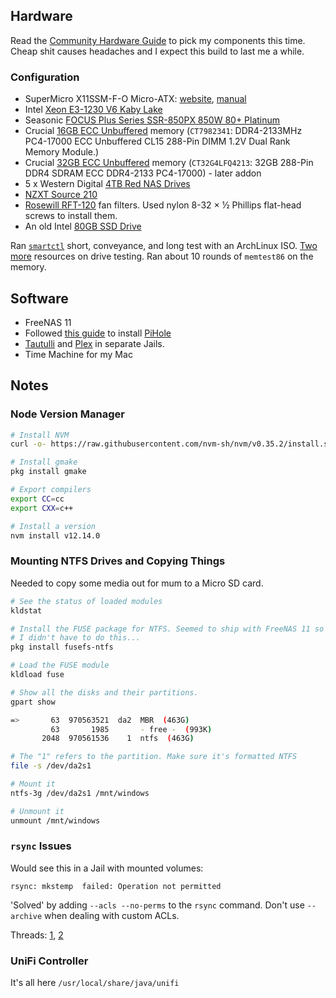 Hardware
--------

Read the [Community Hardware Guide](https://forums.freenas.org/index.php?resources/hardware-recommendations-guide.12/) to pick my components this time. Cheap shit causes headaches and I expect this build to last me a while.

### Configuration

* SuperMicro X11SSM-F-O Micro-ATX: [website](https://www.supermicro.com/products/motherboard/Xeon/C236_C232/X11SSM-F.cfm), [manual](https://public.nikhil.io/X11SSM-FO.pdf)
* Intel [Xeon E3-1230 V6 Kaby Lake](https://www.newegg.com/Product/Product.aspx?Item=N82E16819117788)
* Seasonic [FOCUS Plus Series SSR-850PX 850W 80+ Platinum](https://www.newegg.com/Product/Product.aspx?Item=N82E16817151190)
* Crucial [16GB ECC Unbuffered](http://www.crucial.com/usa/en/x11ssm-f/CT7982341) memory (`CT7982341`: DDR4-2133MHz PC4-17000 ECC Unbuffered CL15 288-Pin DIMM 1.2V Dual Rank Memory Module.)
* Crucial [32GB ECC Unbuffered](https://www.newegg.com/crucial-32gb-288-pin-ddr4-sdram/p/N82E16820148900?Item=9SIAD8UB359282) memory (`CT32G4LFQ4213`: 32GB 288-Pin DDR4 SDRAM ECC DDR4-2133 PC4-17000) - later addon
* 5 x Western Digital [4TB Red NAS Drives](https://www.wdc.com/products/internal-storage/wd-red.html)
* [NZXT Source 210](http://www.amazon.com/gp/product/B005869A7K)
* [Rosewill RFT-120](http://www.newegg.com/Product/Product.aspx?Item=N82E16811988015) fan filters. Used nylon 8-32 × ½ Phillips flat-head screws to install them.
* An old Intel [80GB SSD Drive](https://www.amazon.com/Intel-SSDSA2CW080G3-Internal-Solid-State/dp/B00666SGRG)

Ran [`smartctl`](https://forums.freenas.org/index.php?threads/hard-drive-burn-in-testing-discussion-thread.21451/) short, conveyance, and long test with an ArchLinux ISO. [Two](https://www.orderfactory.com/articles/New-HDD-Testing.html) [more](https://github.com/Spearfoot/disk-burnin-and-testing/blob/master/disk-burnin.sh) resources on drive testing. Ran about 10 rounds of `memtest86` on the memory.

Software
--------

* FreeNAS 11
* Followed [this guide](https://www.youtube.com/watch?v=z2q0FYqWaVo) to install [PiHole](https://pi-hole.net/)
* [Tautulli](https://github.com/Tautulli/Tautulli-Wiki/wiki/Installation) and [Plex](http://www.freenas.org/blog/plex-on-freenas/) in separate Jails.
* Time Machine for my Mac

Notes
-----

### Node Version Manager

```bash
# Install NVM
curl -o- https://raw.githubusercontent.com/nvm-sh/nvm/v0.35.2/install.sh | bash

# Install gmake
pkg install gmake

# Export compilers
export CC=cc
export CXX=c++

# Install a version
nvm install v12.14.0
```

### Mounting NTFS Drives and Copying Things

Needed to copy some media out for mum to a Micro SD card.

```bash
# See the status of loaded modules
kldstat

# Install the FUSE package for NTFS. Seemed to ship with FreeNAS 11 so
# I didn't have to do this...
pkg install fusefs-ntfs

# Load the FUSE module
kldload fuse

# Show all the disks and their partitions.
gpart show

=>       63  970563521  da2  MBR  (463G)
         63       1985       - free -  (993K)
       2048  970561536    1  ntfs  (463G)

# The "1" refers to the partition. Make sure it's formatted NTFS
file -s /dev/da2s1

# Mount it
ntfs-3g /dev/da2s1 /mnt/windows

# Unmount it
unmount /mnt/windows
```

### `rsync` Issues

Would see this in a Jail with mounted volumes:

    rsync: mkstemp  failed: Operation not permitted

'Solved' by adding `--acls --no-perms` to the `rsync` command. Don't use `--archive` when dealing with custom ACLs.

Threads: [1](https://www.ixsystems.com/community/threads/impaired-rsync-permissions-support-for-windows-datasets.43973/), [2](https://www.ixsystems.com/community/threads/rsync-mkstemp-failed-operation-not-permitted.43269/)

### UniFi Controller

It's all here `/usr/local/share/java/unifi`
